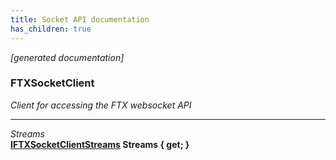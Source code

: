 ```yaml
---
title: Socket API documentation
has_children: true
---
```

*[generated documentation]*  
### FTXSocketClient  
*Client for accessing the FTX websocket API*
  
***
*Streams*  
**[IFTXSocketClientStreams](TradeApi/IFTXSocketClientStreams.html) Streams { get; }**  
